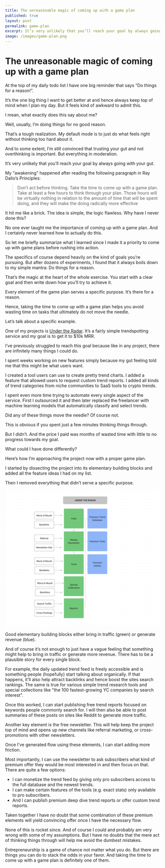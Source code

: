 ```yaml
---
title: The unreasonable magic of coming up with a game plan
published: true
layout: post
permalink: game-plan
excerpt: It’s very unlikely that you’ll reach your goal by always going with your gut. 
image: /images/game-plan.png
---
```


# The unreasonable magic of coming up with a game plan

At the top of my daily todo list I have one big reminder that says “Do things for a reason!”. 

It’s the one big thing I want to get better at and hence always keep top of mind when I plan my day. But it feels kind of awkward to admit this. 

I mean, what exactly does this say about me?

Well, usually, I’m doing things for no good reason. 

That’s a tough realization. My default mode is to just do what feels right without thinking too hard about it. 

And to some extent, I’m still convinced that trusting your gut and not overthinking is important. But everything in moderation.

It’s very unlikely that you’ll reach your goal by always going with your gut. 

My “awakening” happened after reading the following paragraph in Ray Dalio’s Principles:

> Don’t act before thinking. Take the time to come up with a game plan. Take at least a few hours to think through your plan. Those hours will be virtually nothing in relation to the amount of time that will be spent doing, and they will make the doing radically more effective
> 

It hit me like a brick. The idea is simple, the logic flawless. Why have I never done this?

No one ever taught me the importance of coming up with a game plan. And I certainly never learned how to actually do this. 

So let me briefly summarize what I learned since I made it a priority to come up with game plans before rushing into action.

The specifics of course depend heavily on the kind of goals you’re pursuing. But after dozens of experiments, I found that it always boils down to my simple mantra: Do things for a reason. 

That’s the magic at the heart of the whole exercise. You start with a clear goal and then write down how you’ll try to achieve it.

Every element of the game plan serves a specific purpose. It’s there for a reason. 

Hence, taking the time to come up with a game plan helps you avoid wasting time on tasks that ultimately do not move the needle. 

Let’s talk about a specific example. 

One of my projects is [Under the Radar](http://undertheradar.io). It’s a fairly simple trendspotting service and my goal is to get it to $10k MRR.

I’ve previously struggled to reach this goal because like in any project, there are infinitely many things I could do. 

I spent weeks working on new features simply because my gut feeling told me that this might be what users want. 

I created a tool users can use to create pretty trend charts. I added a feature that allowed users to request custom trend reports. I added all kinds of trend categories from niche communities to SaaS tools to crypto trends. 

I spent even more time trying to automate every single aspect of the service. First I outsourced it and then later replaced the freelancer with machine learning models that automatically classify and select trends. 

Did any of these things move the needle? Of course not.

This is obvious if you spent just a few minutes thinking things through. 

But I didn’t. And the price I paid was months of wasted time with little to no progress towards my goal.

What could I have done differently? 

Here’s how I’m approaching the project now with a proper game plan. 

I started by dissecting the project into its elementary building blocks and added all the feature ideas I had on my list. 

Then I removed everything that didn’t serve a specific purpose. 

![Game Plan](/images/game-plan.png)

Good elementary building blocks either bring in traffic (green) or generate revenue (blue).

And of course it’s not enough to just have a vague feeling that something might help to bring in traffic or generate more revenue. There has to be a plausible story for every single block. 

For example, the daily updated trend feed is freely accessible and is something people (hopefully) start talking about organically. If that happens, it’ll also help attract backlinks and hence boost the sites search rankings. The same is true for various simple trend research tools and special collections like "the 100 fastest-growing YC companies by search interest".

Once this worked, I can start publishing free trend reports focused on keywords people commonly search for. I will then also be able to post summaries of these posts on sites like Reddit to generate more traffic. 

Another key element is the free newsletter. This will help keep the project top of mind and opens up new channels like referral marketing, or cross-promotions with other newsletters. 

Once I’ve generated flow using these elements, I can start adding more friction. 

Most importantly, I can use the newsletter to ask subscribers what kind of premium offer they would be most interested in and then focus on that. There are quite a few options:

- I can monetize the trend feed by giving only pro subscribers access to the full database and the newest trends.
- I can make certain features of the tools (e.g. exact stats) only available to pro subscribers.
- And I can publish premium deep dive trend reports or offer custom trend reports.

Taken together I have no doubt that some combination of these premium elements will yield convincing offer once I have the necessary flow.

None of this is rocket since. And of course I could and probably am very wrong with some of my assumptions. But I have no doubts that the mere act of thinking things through will help me avoid the dumbest mistakes. 

Entrepreneurship is a game of chance not matter what you do. But there are things you can do to stack the odds in your favor. And taking the time to come up with a game plan is definitely one of them.